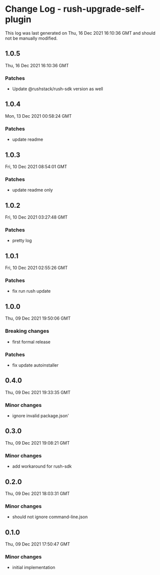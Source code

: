 # Change Log - rush-upgrade-self-plugin

This log was last generated on Thu, 16 Dec 2021 16:10:36 GMT and should not be manually modified.

## 1.0.5
Thu, 16 Dec 2021 16:10:36 GMT

### Patches

- Update @rushstack/rush-sdk version as well

## 1.0.4
Mon, 13 Dec 2021 00:58:24 GMT

### Patches

- update readme

## 1.0.3
Fri, 10 Dec 2021 08:54:01 GMT

### Patches

- update readme only

## 1.0.2
Fri, 10 Dec 2021 03:27:48 GMT

### Patches

- pretty log

## 1.0.1
Fri, 10 Dec 2021 02:55:26 GMT

### Patches

- fix run rush update

## 1.0.0
Thu, 09 Dec 2021 19:50:06 GMT

### Breaking changes

- first formal release

### Patches

- fix update autoinstaller

## 0.4.0
Thu, 09 Dec 2021 19:33:35 GMT

### Minor changes

- ignore invalid package.json'

## 0.3.0
Thu, 09 Dec 2021 19:08:21 GMT

### Minor changes

- add workaround for rush-sdk

## 0.2.0
Thu, 09 Dec 2021 18:03:31 GMT

### Minor changes

- should not ignore command-line.json

## 0.1.0
Thu, 09 Dec 2021 17:50:47 GMT

### Minor changes

- initial implementation

